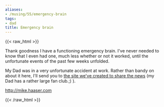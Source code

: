 ```yaml
---
aliases:
- /musing/55/emergency-brain
tags:
- dad
title: Emergency brain
---
```

{{< raw_html >}}
<p>Thank goodness I have a functioning emergency brain. I've never needed to know that I even had one, much less whether or not it worked, until the unfortunate events of the past few weeks unfolded. </p>

<p>My Dad was in a very unfortunate accident at work. Rather than bandy on about it here, I'll send you to <a href="http://mike.haaser.com">the site we've created to share the news</a> (my Dad has a rather large fan club.;) ).</p>

<p><a href="http://mike.haaser.com">http://mike.haaser.com</a></p>
{{< /raw_html >}}
